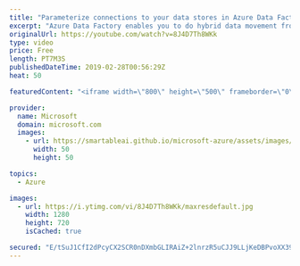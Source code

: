```yaml
---
title: "Parameterize connections to your data stores in Azure Data Factory | Azure Friday"
excerpt: "Azure Data Factory enables you to do hybrid data movement from 70 plus data stores in a serverless fashion. Gaurav Malhotra and Scott Hanselman discuss how you can now parameterize your connections to data stores and pass dynamic values at run time in Azure Data Factory. For example, you may need to"
originalUrl: https://youtube.com/watch?v=8J4D7Th8WKk
type: video
price: Free
length: PT7M3S
publishedDateTime: 2019-02-28T00:56:29Z
heat: 50

featuredContent: "<iframe width=\"800\" height=\"500\" frameborder=\"0\" src=\"https://www.youtube.com/embed/8J4D7Th8WKk\" allow=\"accelerometer; autoplay; encrypted-media; gyroscope; picture-in-picture\" allowfullscreen></iframe>"

provider:
  name: Microsoft
  domain: microsoft.com
  images:
    - url: https://smartableai.github.io/microsoft-azure/assets/images/organizations/microsoft.com-50x50.jpg
      width: 50
      height: 50

topics:
  - Azure

images:
  - url: https://i.ytimg.com/vi/8J4D7Th8WKk/maxresdefault.jpg
    width: 1280
    height: 720
    isCached: true

secured: "E/tSuJ1CfI2dPcyCX2SCR0nDXmbGLIRAiZ+2lnrzR5uCJJ9LLjKeDBPvoXX39h0Wd/OGCbcwGHPiBlb4TplI/CzM6VA8f2B9qZlH6sKJgTocJucjqqQAQWaMfCDdVbkHZY95b6Um4yvS0xYiwflFtzA247Z0DPRemelYlZzKic0HpI9Fse/Wj1ya2xhmA34NNyAVHKNzj9UPwoyV8gbjuHTOcP18sH9KcYT2mLs+FSzwtos7m2Dwh5UZbjdnJgHTyvIjsQTrBkDU+UZiL9veolxI3270rfB+ASDw5TRBjDRwzykjt8ntY3P11PR4W2E3fvXll3FeX3VofR1MHaf2inuiAFtMST0xlu8i41V8JX1b0Qbr6EAc7HNRBS1rPzhZMMEym1bRuKkaOJYvmsOu1BauJXAiiJDuqxX6JXDXNOs=;mXL+Egtx2cjS9Olkm3yJoQ=="
---
```


